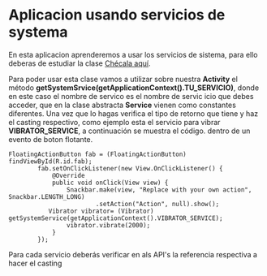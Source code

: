 # Aplicacion usando servicios de systema
En esta aplicacion aprenderemos a usar los servicios de sistema, para ello deberas de estudiar la clase
[Chécala aquí](http://developer.android.com/reference/android/content/Context.html).

Para poder usar esta clase vamos a utilizar sobre nuestra **Activity** el método **getSystemSrvice(getApplicationContext().TU_SERVICIO)**, donde en este caso el nombre de servico es el nombre de servic icio que debes acceder, que en la clase abstracta **Service** vienen como constantes diferentes. 
Una vez que lo hagas verifica el tipo de retorno que tiene y haz el casting respectivo, como ejemplo esta el servicio  para vibrar **VIBRATOR_SERVICE**, a continuación se muestra el código. dentro de un evento de boton flotante.

```
FloatingActionButton fab = (FloatingActionButton) findViewById(R.id.fab);
        fab.setOnClickListener(new View.OnClickListener() {
            @Override
            public void onClick(View view) {
                Snackbar.make(view, "Replace with your own action", Snackbar.LENGTH_LONG)
                        .setAction("Action", null).show();
           Vibrator vibrator= (Vibrator) getSystemService(getApplicationContext().VIBRATOR_SERVICE);
                vibrator.vibrate(2000);
            }
        });
```

Para cada servicio deberás verificar en als API's la referencia respectiva a hacer el casting
